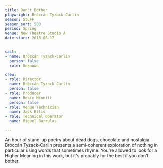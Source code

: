 ```yaml
---
title: Don't Bother
playwright: Bróccán Tyzack-Carlin
season: StuFF
season_sort: 500
period: Spring
venue: New Theatre Studio A
date_start: 2018-06-17
  

cast: 
- name: Bróccán Tyzack-Carlin
  person: false 
  role: Unknown

crew:
- role: Director 
  name: Bróccán Tyzack-Carlin
  person: false 
- role: Producer 
  name: Rosie Minnitt 
  person: false 
- role: Venue Technician
  name: Jack Ellis
- role: Technical Operator
  name: Miguel Barrulas

---
```


An hour of stand-up poetry about dead dogs, chocolate and nostalgia. Bróccán Tyzack-Carlin presents a semi-coherent exploration of nothing in particular using words that sometimes rhyme. You're allowed to look for a Higher Meaning in this work, but it's probably for the best if you don't bother.